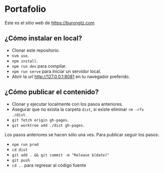 # Portafolio

Este es el sitio web de https://burongtz.com

## ¿Cómo instalar en local?

* Clonar este repositorio.
* `nvm use`.
* `npm install`.
* `npm run dev` para compilar.
* `npm run serve` para iniciar un servidor local.
* Abrir la url http://127.0.0.1:8081 en tu navegador preferido.

## ¿Cómo publicar el contenido?

* Clonar y ejecutar localmente con los pasos anteriores.
* Asegurar que no exista la carpeta `dist`, si existe eliminar `rm -rfv ./dist`.
* `git fetch origin gh-pages`.
* `git worktree add ./dist gh-pages`.

Los pasos anteriores se hacen sólo una ves. Para publicar seguir los pasos:

* `npm run prod`
* `cd dist`
* `git add . && git commit -m "Release $(date)"`
* `git push`
* `cd ..` para regresar al código fuente
